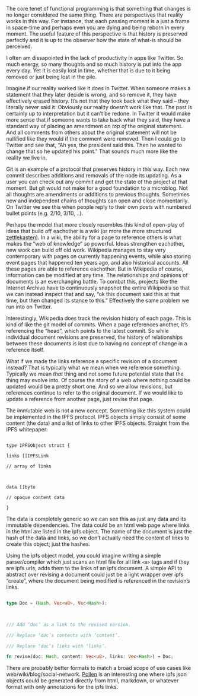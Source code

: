     

The core tenet of functional programming is that something that changes is no longer considered the same thing. There are perspectives that reality works in this way. For instance, that each passing moment is a just a frame in space-time and perhaps even you are dying and being reborn in every moment. The useful feature of this perspective is that history is preserved perfectly and it is up to the observer how the state of what-is should be perceived.

  

I often am dissapointed in the lack of productivity in apps like Twitter. So much energy, so many thoughts and so much history is put into the app every day. Yet it is easily lost in time, whether that is due to it being removed or just being lost in the pile.

  

Imagine if our reality worked like it does in Twitter. When someone makes a statement that they later decide is wrong, and so remove it, they have effectively erased history. It’s not that they took back what they said – they literally never said it. Obviously our reality doesn’t work like that. The past is certainly up to interpretation but it can’t be redone. In Twitter it would make more sense that if someone wants to take back what they said, they have a standard way of placing an amendment _on top of_ the original statement. And all comments from others about the original statement will not be nullified like they would if the comment were removed. Then I could go to Twitter and see that, “Ah yes, the president said this. Then he wanted to change that so he updated his point.” That sounds much more like the reality we live in.

  

Git is an example of a protocol that preserves history in this way. Each new commit describes additions and removals of the node its updating. As a user you can check out any commit and get the state of the project at that moment. But git would not make for a good foundation to a microblog. Not all thoughts are amendments or additions to previous thoughts. Sometimes new and independent chains of thoughts can open and close momentarily. On Twitter we see this when people reply to their own posts with numbered bullet points (e.g. 2/10, 3/10, ..).

  

Perhaps the model that more closely resembles this kind of open-play of ideas that build off eachother is a wiki (or more the more structured [zettlekasten]()). In a wiki, the ability for a page to reference others is what makes the “web of knowledge” so powerful. Ideas strengthen eachother, new work can build off old work. Wikipedia manages to stay very contemporary with pages on currently happening events, while also storing event pages that happened ten years ago, and also historical accounts. All these pages are able to reference eachother. But in Wikipedia of course, information can be modified at any time. The relationships and opinions of documents is an everchanging battle. To combat this, projects like the Internet Archive have to continuously snapshot the entire Wikipedia so that we can instead inspect that and say, “ok this document said this at that time, but then changed its stance to this.” Effectively the same problem we run into on Twitter.

  

Interestingly, Wikipedia does track the revision history of each page. This is kind of like the git model of commits. When a page references another, it’s referencing the “head”, which points to the latest commit. So while individual document revisions are preserved, the history of relationships between these documents is lost due to having no concept of change in a reference itself.

  

What if we made the links reference a specific revision of a document instead? That is typically what we mean when we reference something. Typically we mean _that_ thing and not some future potential state that the thing may evolve into. Of course the story of a web where nothing could be updated would be a pretty short one. And so we allow revisions, but references continue to refer to the original document. If we would like to update a reference from another page, just revise that page.

  

The immutable web is not a new concept. Something like this system could be implemented in the IPFS protocol. IPFS objects simply consist of some content (the data) and a list of links to other IPFS objects. Straight from the IPFS whitepaper:

  

```

type IPFSObject struct {

links []IPFSLink

// array of links

  

data []byte

// opaque content data

}

```

  

The data is completely generic so we can see this as just any data and its immutable dependencies. The data could be an html web page where links in the html are listed in the ipfs object. The name of the document is just the hash of the data and links, so we don’t actually need the content of links to create this object; just the hashes.

  

Using the ipfs object model, you could imagine writing a simple parser/compiler which just scans an html file for all link `<a>` tags and if they are ipfs urls, adds them to the links of an ipfs document. A simple API to abstract over revising a document could just be a light wrapper over ipfs “create”, where the document being modified is referenced in the revision’s links.

  

```rust

type Doc = (Hash, Vec<u8>, Vec<Hash>);

  

/// Add ‘doc’ as a link to the revised version.

/// Replace ‘doc’s contents with ‘content’.

/// Replace ‘doc’s links with ‘links’.

fn revise(doc: Hash, content: Vec<u8>, links: Vec<Hash>) → Doc;

```

  

There are probably better formats to match a broad scope of use cases like web/wiki/blog/social-network. [Pollen]([https://docs.racket-lang.org/pollen/index.html](https://docs.racket-lang.org/pollen/index.html)) is an interesting one where ipfs json objects could be generated directly from html, markdown, or whatever format with only annotations for the ipfs links.